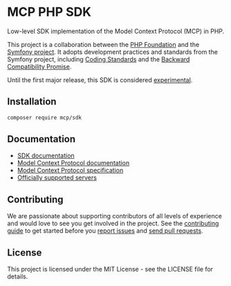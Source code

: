 # MCP PHP SDK

Low-level SDK implementation of the Model Context Protocol (MCP) in PHP.

This project is a collaboration between the [PHP Foundation](https://thephp.foundation/) and the
[Symfony project](https://symfony.com/). It adopts development practices and standards from the Symfony project,
including [Coding Standards](https://symfony.com/doc/current/contributing/code/standards.html) and the
[Backward Compatibility Promise](https://symfony.com/doc/current/contributing/code/bc.html).

Until the first major release, this SDK is considered
[experimental](https://symfony.com/doc/current/contributing/code/experimental.html).

## Installation

```bash
composer require mcp/sdk
```

## Documentation

- [SDK documentation](doc/index.rst)
- [Model Context Protocol documentation](https://modelcontextprotocol.io)
- [Model Context Protocol specification](https://spec.modelcontextprotocol.io)
- [Officially supported servers](https://github.com/modelcontextprotocol/servers)

## Contributing

We are passionate about supporting contributors of all levels of experience and would love to see you get involved in
the project. See the [contributing guide](CONTRIBUTING.md) to get started before you
[report issues](https://github.com/modelcontextprotocol/php-sdk/issues) and
[send pull requests](https://github.com/modelcontextprotocol/php-sdk/pulls).

## License

This project is licensed under the MIT License - see the LICENSE file for details.

